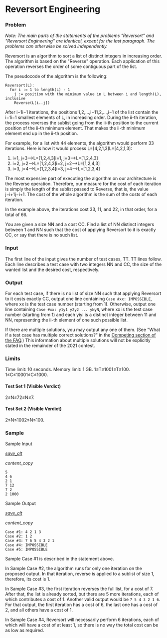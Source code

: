 # Reversort Engineering

### Problem

*Note: The main parts of the statements of the problems "Reversort" and "Reversort Engineering" are identical, except for the last paragraph. The problems can otherwise be solved independently.*

Reversort is an algorithm to sort a list of distinct integers in increasing order. The algorithm is based on the "Reverse" operation. Each application of this operation reverses the order of some contiguous part of the list.

The pseudocode of the algorithm is the following:

```
Reversort(L):
  for i := 1 to length(L) - 1
    j := position with the minimum value in L between i and length(L), inclusive
    Reverse(L[i..j])
```

After i−1i−1 iterations, the positions 1,2,…,i−11,2,…,i−1 of the list contain the i−1i−1 smallest elements of L, in increasing order. During the ii-th iteration, the process reverses the sublist going from the ii-th position to the current position of the ii-th minimum element. That makes the ii-th minimum element end up in the ii-th position.

For example, for a list with 44 elements, the algorithm would perform 33 iterations. Here is how it would process L=[4,2,1,3]L=[4,2,1,3]:

1. i=1, j=3⟶L=[1,2,4,3]i=1, j=3⟶L=[1,2,4,3]
2. i=2, j=2⟶L=[1,2,4,3]i=2, j=2⟶L=[1,2,4,3]
3. i=3, j=4⟶L=[1,2,3,4]i=3, j=4⟶L=[1,2,3,4]

The most expensive part of executing the algorithm on our architecture is the Reverse operation. Therefore, our measure for the cost of each iteration is simply the length of the sublist passed to Reverse, that is, the value j−i+1j−i+1. The cost of the whole algorithm is the sum of the costs of each iteration.

In the example above, the iterations cost 33, 11, and 22, in that order, for a total of 66.

You are given a size NN and a cost CC. Find a list of NN distinct integers between 1 and NN such that the cost of applying Reversort to it is exactly CC, or say that there is no such list.

### Input

The first line of the input gives the number of test cases, TT. TT lines follow. Each line describes a test case with two integers NN and CC, the size of the wanted list and the desired cost, respectively.

### Output

For each test case, if there is no list of size NN such that applying Reversort to it costs exactly CC, output one line containing `Case #xx: IMPOSSIBLE`, where xx is the test case number (starting from 1). Otherwise, output one line containing `Case #xx: y1y1 y2y2 ... yNyN`, where xx is the test case number (starting from 1) and each yiyi is a distinct integer between 11 and NN, representing the ii-th element of one such possible list.

If there are multiple solutions, you may output any one of them. (See "What if a test case has multiple correct solutions?" in the [Competing section of the FAQ](https://codingcompetitions.withgoogle.com/codejam/faq#competing).) This information about multiple solutions will not be explicitly stated in the remainder of the 2021 contest.

### Limits

Time limit: 10 seconds.
Memory limit: 1 GB.
1≤T≤1001≤T≤100.
1≤C≤10001≤C≤1000.

#### Test Set 1 (Visible Verdict)

2≤N≤72≤N≤7.

#### Test Set 2 (Visible Verdict)

2≤N≤1002≤N≤100.

### Sample

Sample Input

[*save_alt*](https://codejam.googleapis.com/dashboard/get_file/AQj_6U0EtMCjGToGmQv7SPkCLI9s6BjlJ4beemcz3ip15OZehkZ10NgcOEB1AwiHWSUUZ5_G9pEGAmqU70oZzJpolOlaNPXhewMtn1WUMg/reversort_engineering_sample_ts1_input.txt)

*content_copy*

```
5
4 6
2 1
7 12
7 2
2 1000
```

Sample Output

[*save_alt*](https://codejam.googleapis.com/dashboard/get_file/AQj_6U12etPFEubLaKeN5783ziBGSZVk_VwA7OIi4yr1rG5RiKVCNYMNZSqXUldZWqCkpZhQPKKqTE5wzfqj_f4qn7Povh2amShwBRxuIrg/reversort_engineering_sample_ts1_output.txt)

*content_copy*

```
Case #1: 4 2 1 3
Case #2: 1 2
Case #3: 7 6 5 4 3 2 1
Case #4: IMPOSSIBLE
Case #5: IMPOSSIBLE
```

Sample Case #1 is described in the statement above.

In Sample Case #2, the algorithm runs for only one iteration on the proposed output. In that iteration, reverse is applied to a sublist of size 1, therefore, its cost is 1.

In Sample Case #3, the first iteration reverses the full list, for a cost of 7. After that, the list is already sorted, but there are 5 more iterations, each of which contributes a cost of 1. Another valid output would be `7 5 4 3 2 1 6`. For that output, the first iteration has a cost of 6, the last one has a cost of 2, and all others have a cost of 1.

In Sample Case #4, Reversort will necessarily perform 6 iterations, each of which will have a cost of at least 1, so there is no way the total cost can be as low as required.